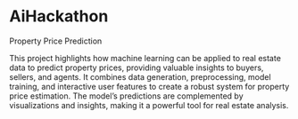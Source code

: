 # AiHackathon
Property Price Prediction

This project highlights how machine learning can be applied to real estate data to predict property prices, providing valuable insights to buyers, sellers, and agents. It combines data generation, preprocessing, model training, and interactive user features to create a robust system for property price estimation. The model’s predictions are complemented by visualizations and insights, making it a powerful tool for real estate analysis.
